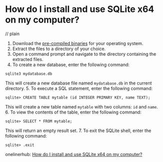 # How do I install and use SQLite x64 on my computer?
// plain

1. Download the [pre-compiled binaries](https://www.sqlite.org/download.html) for your operating system.
2. Extract the files to a directory of your choice.
3. Open a command prompt and navigate to the directory containing the extracted files.
4. To create a new database, enter the following command:

```
sqlite3 mydatabase.db
```

This will create a new database file named `mydatabase.db` in the current directory.
5. To execute a SQL statement, enter the following command:

```
sqlite> CREATE TABLE mytable (id INTEGER PRIMARY KEY, name TEXT);
```

This will create a new table named `mytable` with two columns: `id` and `name`.
6. To view the contents of the table, enter the following command:

```
sqlite> SELECT * FROM mytable;
```

This will return an empty result set.
7. To exit the SQLite shell, enter the following command:

```
sqlite> .exit
```

onelinerhub: [How do I install and use SQLite x64 on my computer?](https://onelinerhub.com/sqlite/how-do-i-install-and-use-sqlite-x---on-my-computer)